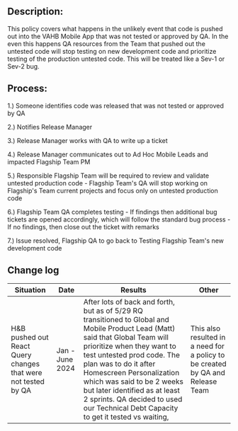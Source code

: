 ## Description: 
This policy covers what happens in the unlikely event that code is pushed out into the VAHB Mobile App that was not tested or approved by QA. In the even this happens QA resources from the Team that pushed out the untested code will stop testing on new development code and prioritize testing of the production untested code. This will be treated like a Sev-1 or Sev-2 bug. 


## Process: 
1.) Someone identifies code was released that was not tested or approved by QA 

2.) Notifies Release Manager 

3.) Release Manager works with QA to write up a ticket 

4.) Release Manager communicates out to Ad Hoc Mobile Leads and impacted Flagship Team PM

5.) Responsible Flagship Team will be required to review and validate untested production code
     - Flagship Team's QA will stop working on Flagship's Team current projects and focus only on untested production code
     
6.) Flagship Team QA completes testing
     - If findings then additional bug tickets are opened accordingly, which will follow the standard bug process 
     - If no findings, then close out the ticket with remarks
     
7.) Issue resolved, Flagship QA to go back to Testing Flagship Team's new development code 



## Change log
| Situation | Date | Results | Other | 
| ----- | ------ | ------ | ------ | 
| H&B pushed out React Query changes that were not tested by QA | Jan - June 2024 | After lots of back and forth, but as of 5/29 RQ transitioned to Global and Mobile Product Lead (Matt) said that Global Team will prioritize when they want to test untested prod code. The plan was to do it after Homescreen Personalization which was said to be 2 weeks but later identified as at least 2 sprints. QA decided to used our Technical Debt Capacity to get it tested vs waiting, | This also resulted in a need for a policy to be created by QA and Release Team |
